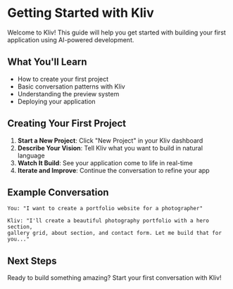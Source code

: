 # Getting Started with Kliv

Welcome to Kliv! This guide will help you get started with building your first application using AI-powered development.

## What You'll Learn

- How to create your first project
- Basic conversation patterns with Kliv
- Understanding the preview system
- Deploying your application

## Creating Your First Project

1. **Start a New Project**: Click "New Project" in your Kliv dashboard
2. **Describe Your Vision**: Tell Kliv what you want to build in natural language
3. **Watch It Build**: See your application come to life in real-time
4. **Iterate and Improve**: Continue the conversation to refine your app

## Example Conversation

```
You: "I want to create a portfolio website for a photographer"

Kliv: "I'll create a beautiful photography portfolio with a hero section, 
gallery grid, about section, and contact form. Let me build that for you..."
```

## Next Steps

Ready to build something amazing? Start your first conversation with Kliv!